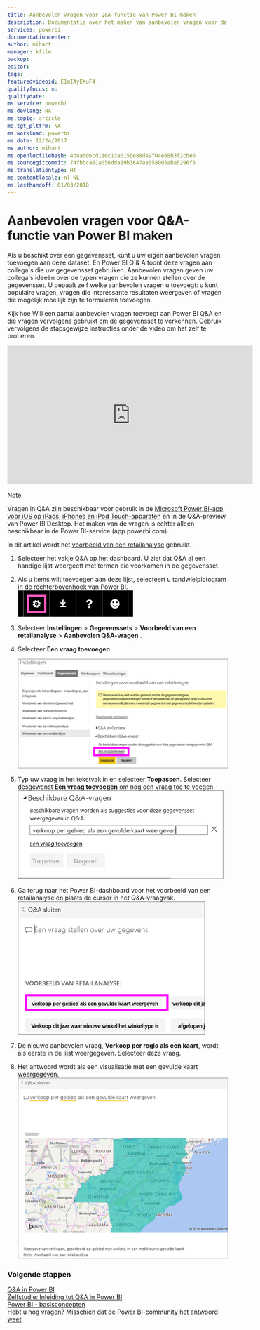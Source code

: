 ```yaml
---
title: Aanbevolen vragen voor Q&A-functie van Power BI maken
description: Documentatie over het maken van aanbevolen vragen voor de Q&A-functie van Power BI
services: powerbi
documentationcenter: 
author: mihart
manager: kfile
backup: 
editor: 
tags: 
featuredvideoid: E1mIAyEXuF4
qualityfocus: no
qualitydate: 
ms.service: powerbi
ms.devlang: NA
ms.topic: article
ms.tgt_pltfrm: NA
ms.workload: powerbi
ms.date: 12/24/2017
ms.author: mihart
ms.openlocfilehash: 4b8a606cd110c13a615be88d49f04e68b3f2cbe6
ms.sourcegitcommit: 74fbbca81a056dda19b3647ae058005aba5296f5
ms.translationtype: HT
ms.contentlocale: nl-NL
ms.lasthandoff: 01/03/2018
---
```

# <a name="create-featured-questions-for-power-bi-qa"></a>Aanbevolen vragen voor Q&A-functie van Power BI maken
Als u beschikt over een gegevensset, kunt u uw eigen aanbevolen vragen toevoegen aan deze dataset.  En Power BI Q & A toont deze vragen aan collega's die uw gegevensset gebruiken.  Aanbevolen vragen geven uw collega's ideeën over de typen vragen die ze kunnen stellen over de gegevensset. U bepaalt zelf welke aanbevolen vragen u toevoegt: u kunt populaire vragen, vragen die interessante resultaten weergeven of vragen die mogelijk moeilijk zijn te formuleren toevoegen.

Kijk hoe Will een aantal aanbevolen vragen toevoegt aan Power BI Q&A en die vragen vervolgens gebruikt om de gegevensset te verkennen. Gebruik vervolgens de stapsgewijze instructies onder de video om het zelf te proberen.

<iframe width="560" height="315" src="https://www.youtube.com/embed/E1mIAyEXuF4" frameborder="0" allowfullscreen></iframe>

> [!NOTE]
> Vragen in Q&A zijn beschikbaar voor gebruik in de [Microsoft Power BI-app voor iOS op iPads, iPhones en iPod Touch-apparaten](mobile-apps-ios-qna.md) en in de Q&A-preview van Power BI Desktop. Het maken van de vragen is echter alleen beschikbaar in de Power BI-service (app.powerbi.com).
> 
> 

In dit artikel wordt het [voorbeeld van een retailanalyse](sample-datasets.md) gebruikt.

1. Selecteer het vakje Q&A op het dashboard.   U ziet dat Q&A al een handige lijst weergeeft met termen die voorkomen in de gegevensset.
2. Als u items wilt toevoegen aan deze lijst, selecteert u tandwielpictogram in de rechterbovenhoek van Power BI.  
   ![](media/service-q-and-a-create-featured-questions/pbi_gearicon2.jpg)
3. Selecteer **Instellingen** &gt; **Gegevenssets** &gt; **Voorbeeld van een retailanalyse** &gt; **Aanbevolen Q&A-vragen** .  
4. Selecteer **Een vraag toevoegen**.
   
   ![](media/service-q-and-a-create-featured-questions/power-bi-settings.png)
5. Typ uw vraag in het tekstvak in en selecteer **Toepassen**.   Selecteer desgewenst **Een vraag toevoegen** om nog een vraag toe te voegen.  
   ![](media/service-q-and-a-create-featured-questions/power-bi-type-featured-question.png)
6. Ga terug naar het Power BI-dashboard voor het voorbeeld van een retailanalyse en plaats de cursor in het Q&A-vraagvak.   
   ![](media/service-q-and-a-create-featured-questions/power-bi-featured-q.png)
7. De nieuwe aanbevolen vraag, **Verkoop per regio als een kaart**, wordt als eerste in de lijst weergegeven. Selecteer deze vraag.  
8. Het antwoord wordt als een visualisatie met een gevulde kaart weergegeven.  
   ![](media/service-q-and-a-create-featured-questions/power-bi-filled-map.png)

### <a name="next-steps"></a>Volgende stappen
[Q&A in Power BI](service-q-and-a.md)  
[Zelfstudie: Inleiding tot Q&A in Power BI](power-bi-visualization-introduction-to-q-and-a.md)  
[Power BI - basisconcepten](service-basic-concepts.md)  
Hebt u nog vragen? [Misschien dat de Power BI-community het antwoord weet](http://community.powerbi.com/)

